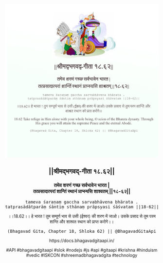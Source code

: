 <img src="../../asset/BG_18_62.png"/>
<center><h2>||श्रीमद्‍भगवद्‍-गीता १८.६२||</h2>
<h3>तमेव शरणं गच्छ सर्वभावेन भारत |<br/>तत्प्रसादात्परां शान्तिं स्थानं प्राप्स्यसि शाश्वतम् ||१८-६२||</h3>
<pre>tameva śaraṇaṃ gaccha sarvabhāvena bhārata .<br/>tatprasādātparāṃ śāntiṃ sthānaṃ prāpsyasi śāśvatam ||18-62||</pre>
<p>।।18.62।। हे भारत ! तुम सम्पूर्ण भाव से उसी (ईश्वर) की शरण में जाओ। उसके प्रसाद से तुम परम शान्ति और शाश्वत स्थान को प्राप्त करोगे।।</p>
<pre>(Bhagavad Gita, Chapter 18, Shloka 62) || @BhagavadGitaApi</pre><p>https://docs.bhagavadgitaapi.in/</p><p>#API #bhagavadgitaapi #slok #nodejs #js #api #gitaapi #krishna #hinduism #vedic #ISKCON #shreemadbhagavadgita #technology</p></center>